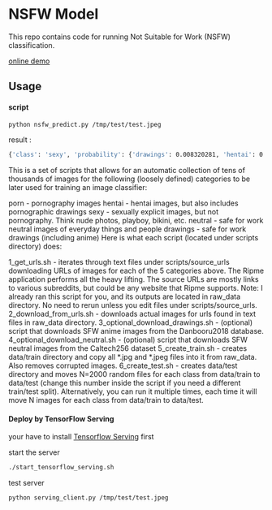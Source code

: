 # NSFW Model

This repo contains code for running Not Suitable for Work (NSFW) classification.

[online demo](http://ai.midday.me/)

## Usage

#### script 

```bash
python nsfw_predict.py /tmp/test/test.jpeg
```

result : 
```bash
{'class': 'sexy', 'probability': {'drawings': 0.008320281, 'hentai': 0.0011919827, 'neutral': 0.13077603, 'porn': 0.13146976, 'sexy': 0.72824186}}
```

This is a set of scripts that allows for an automatic collection of tens of thousands of images for the following (loosely defined) categories to be later used for training an image classifier:

porn - pornography images
hentai - hentai images, but also includes pornographic drawings
sexy - sexually explicit images, but not pornography. Think nude photos, playboy, bikini, etc.
neutral - safe for work neutral images of everyday things and people
drawings - safe for work drawings (including anime)
Here is what each script (located under scripts directory) does:

1_get_urls.sh - iterates through text files under scripts/source_urls downloading URLs of images for each of the 5 categories above. The Ripme application performs all the heavy lifting. The source URLs are mostly links to various subreddits, but could be any website that Ripme supports. Note: I already ran this script for you, and its outputs are located in raw_data directory. No need to rerun unless you edit files under scripts/source_urls.
2_download_from_urls.sh - downloads actual images for urls found in text files in raw_data directory.
3_optional_download_drawings.sh - (optional) script that downloads SFW anime images from the Danbooru2018 database.
4_optional_download_neutral.sh - (optional) script that downloads SFW neutral images from the Caltech256 dataset
5_create_train.sh - creates data/train directory and copy all *.jpg and *.jpeg files into it from raw_data. Also removes corrupted images.
6_create_test.sh - creates data/test directory and moves N=2000 random files for each class from data/train to data/test (change this number inside the script if you need a different train/test split). Alternatively, you can run it multiple times, each time it will move N images for each class from data/train to data/test.


#### Deploy by TensorFlow Serving

your have to install [Tensorflow Serving](https://www.tensorflow.org/serving/) first

start the server
```bash
./start_tensorflow_serving.sh
```

test server
```bash
python serving_client.py /tmp/test/test.jpeg
```






 
